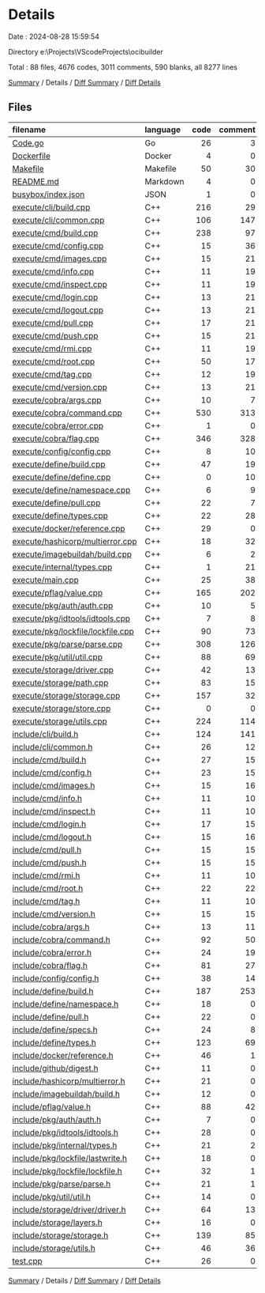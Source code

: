 # Details

Date : 2024-08-28 15:59:54

Directory e:\\Projects\\VScodeProjects\\ocibuilder

Total : 88 files,  4676 codes, 3011 comments, 590 blanks, all 8277 lines

[Summary](results.md) / Details / [Diff Summary](diff.md) / [Diff Details](diff-details.md)

## Files
| filename | language | code | comment | blank | total |
| :--- | :--- | ---: | ---: | ---: | ---: |
| [Code.go](/Code.go) | Go | 26 | 3 | 5 | 34 |
| [Dockerfile](/Dockerfile) | Docker | 4 | 0 | 4 | 8 |
| [Makefile](/Makefile) | Makefile | 50 | 30 | 23 | 103 |
| [README.md](/README.md) | Markdown | 4 | 0 | 4 | 8 |
| [busybox/index.json](/busybox/index.json) | JSON | 1 | 0 | 0 | 1 |
| [execute/cli/build.cpp](/execute/cli/build.cpp) | C++ | 216 | 29 | 18 | 263 |
| [execute/cli/common.cpp](/execute/cli/common.cpp) | C++ | 106 | 147 | 31 | 284 |
| [execute/cmd/build.cpp](/execute/cmd/build.cpp) | C++ | 238 | 97 | 19 | 354 |
| [execute/cmd/config.cpp](/execute/cmd/config.cpp) | C++ | 15 | 36 | 4 | 55 |
| [execute/cmd/images.cpp](/execute/cmd/images.cpp) | C++ | 15 | 21 | 4 | 40 |
| [execute/cmd/info.cpp](/execute/cmd/info.cpp) | C++ | 11 | 19 | 2 | 32 |
| [execute/cmd/inspect.cpp](/execute/cmd/inspect.cpp) | C++ | 11 | 19 | 2 | 32 |
| [execute/cmd/login.cpp](/execute/cmd/login.cpp) | C++ | 13 | 21 | 3 | 37 |
| [execute/cmd/logout.cpp](/execute/cmd/logout.cpp) | C++ | 13 | 21 | 3 | 37 |
| [execute/cmd/pull.cpp](/execute/cmd/pull.cpp) | C++ | 17 | 21 | 4 | 42 |
| [execute/cmd/push.cpp](/execute/cmd/push.cpp) | C++ | 15 | 21 | 3 | 39 |
| [execute/cmd/rmi.cpp](/execute/cmd/rmi.cpp) | C++ | 11 | 19 | 2 | 32 |
| [execute/cmd/root.cpp](/execute/cmd/root.cpp) | C++ | 50 | 17 | 10 | 77 |
| [execute/cmd/tag.cpp](/execute/cmd/tag.cpp) | C++ | 12 | 19 | 2 | 33 |
| [execute/cmd/version.cpp](/execute/cmd/version.cpp) | C++ | 13 | 21 | 3 | 37 |
| [execute/cobra/args.cpp](/execute/cobra/args.cpp) | C++ | 10 | 7 | 0 | 17 |
| [execute/cobra/command.cpp](/execute/cobra/command.cpp) | C++ | 530 | 313 | 24 | 867 |
| [execute/cobra/error.cpp](/execute/cobra/error.cpp) | C++ | 1 | 0 | 2 | 3 |
| [execute/cobra/flag.cpp](/execute/cobra/flag.cpp) | C++ | 346 | 328 | 13 | 687 |
| [execute/config/config.cpp](/execute/config/config.cpp) | C++ | 8 | 10 | 1 | 19 |
| [execute/define/build.cpp](/execute/define/build.cpp) | C++ | 47 | 19 | 3 | 69 |
| [execute/define/define.cpp](/execute/define/define.cpp) | C++ | 0 | 10 | 1 | 11 |
| [execute/define/namespace.cpp](/execute/define/namespace.cpp) | C++ | 6 | 9 | 0 | 15 |
| [execute/define/pull.cpp](/execute/define/pull.cpp) | C++ | 22 | 7 | 3 | 32 |
| [execute/define/types.cpp](/execute/define/types.cpp) | C++ | 22 | 28 | 2 | 52 |
| [execute/docker/reference.cpp](/execute/docker/reference.cpp) | C++ | 29 | 0 | 1 | 30 |
| [execute/hashicorp/multierror.cpp](/execute/hashicorp/multierror.cpp) | C++ | 18 | 32 | 3 | 53 |
| [execute/imagebuildah/build.cpp](/execute/imagebuildah/build.cpp) | C++ | 6 | 2 | 6 | 14 |
| [execute/internal/types.cpp](/execute/internal/types.cpp) | C++ | 1 | 21 | 4 | 26 |
| [execute/main.cpp](/execute/main.cpp) | C++ | 25 | 38 | 4 | 67 |
| [execute/pflag/value.cpp](/execute/pflag/value.cpp) | C++ | 165 | 202 | 4 | 371 |
| [execute/pkg/auth/auth.cpp](/execute/pkg/auth/auth.cpp) | C++ | 10 | 5 | 3 | 18 |
| [execute/pkg/idtools/idtools.cpp](/execute/pkg/idtools/idtools.cpp) | C++ | 7 | 8 | 3 | 18 |
| [execute/pkg/lockfile/lockfile.cpp](/execute/pkg/lockfile/lockfile.cpp) | C++ | 90 | 73 | 15 | 178 |
| [execute/pkg/parse/parse.cpp](/execute/pkg/parse/parse.cpp) | C++ | 308 | 126 | 57 | 491 |
| [execute/pkg/util/util.cpp](/execute/pkg/util/util.cpp) | C++ | 88 | 69 | 9 | 166 |
| [execute/storage/driver.cpp](/execute/storage/driver.cpp) | C++ | 42 | 13 | 8 | 63 |
| [execute/storage/path.cpp](/execute/storage/path.cpp) | C++ | 83 | 15 | 13 | 111 |
| [execute/storage/storage.cpp](/execute/storage/storage.cpp) | C++ | 157 | 32 | 27 | 216 |
| [execute/storage/store.cpp](/execute/storage/store.cpp) | C++ | 0 | 0 | 3 | 3 |
| [execute/storage/utils.cpp](/execute/storage/utils.cpp) | C++ | 224 | 114 | 26 | 364 |
| [include/cli/build.h](/include/cli/build.h) | C++ | 124 | 141 | 9 | 274 |
| [include/cli/common.h](/include/cli/common.h) | C++ | 26 | 12 | 0 | 38 |
| [include/cmd/build.h](/include/cmd/build.h) | C++ | 27 | 15 | 2 | 44 |
| [include/cmd/config.h](/include/cmd/config.h) | C++ | 23 | 15 | 1 | 39 |
| [include/cmd/images.h](/include/cmd/images.h) | C++ | 15 | 16 | 1 | 32 |
| [include/cmd/info.h](/include/cmd/info.h) | C++ | 11 | 10 | 1 | 22 |
| [include/cmd/inspect.h](/include/cmd/inspect.h) | C++ | 11 | 10 | 1 | 22 |
| [include/cmd/login.h](/include/cmd/login.h) | C++ | 17 | 15 | 1 | 33 |
| [include/cmd/logout.h](/include/cmd/logout.h) | C++ | 15 | 16 | 3 | 34 |
| [include/cmd/pull.h](/include/cmd/pull.h) | C++ | 15 | 15 | 1 | 31 |
| [include/cmd/push.h](/include/cmd/push.h) | C++ | 15 | 15 | 1 | 31 |
| [include/cmd/rmi.h](/include/cmd/rmi.h) | C++ | 11 | 10 | 1 | 22 |
| [include/cmd/root.h](/include/cmd/root.h) | C++ | 22 | 22 | 4 | 48 |
| [include/cmd/tag.h](/include/cmd/tag.h) | C++ | 11 | 10 | 1 | 22 |
| [include/cmd/version.h](/include/cmd/version.h) | C++ | 15 | 15 | 1 | 31 |
| [include/cobra/args.h](/include/cobra/args.h) | C++ | 13 | 11 | 2 | 26 |
| [include/cobra/command.h](/include/cobra/command.h) | C++ | 92 | 50 | 8 | 150 |
| [include/cobra/error.h](/include/cobra/error.h) | C++ | 24 | 19 | 5 | 48 |
| [include/cobra/flag.h](/include/cobra/flag.h) | C++ | 81 | 27 | 5 | 113 |
| [include/config/config.h](/include/config/config.h) | C++ | 38 | 14 | 16 | 68 |
| [include/define/build.h](/include/define/build.h) | C++ | 187 | 253 | 13 | 453 |
| [include/define/namespace.h](/include/define/namespace.h) | C++ | 18 | 0 | 2 | 20 |
| [include/define/pull.h](/include/define/pull.h) | C++ | 22 | 0 | 4 | 26 |
| [include/define/specs.h](/include/define/specs.h) | C++ | 24 | 8 | 4 | 36 |
| [include/define/types.h](/include/define/types.h) | C++ | 123 | 69 | 12 | 204 |
| [include/docker/reference.h](/include/docker/reference.h) | C++ | 46 | 1 | 3 | 50 |
| [include/github/digest.h](/include/github/digest.h) | C++ | 11 | 0 | 4 | 15 |
| [include/hashicorp/multierror.h](/include/hashicorp/multierror.h) | C++ | 21 | 0 | 3 | 24 |
| [include/imagebuildah/build.h](/include/imagebuildah/build.h) | C++ | 12 | 0 | 3 | 15 |
| [include/pflag/value.h](/include/pflag/value.h) | C++ | 88 | 42 | 2 | 132 |
| [include/pkg/auth/auth.h](/include/pkg/auth/auth.h) | C++ | 7 | 0 | 2 | 9 |
| [include/pkg/idtools/idtools.h](/include/pkg/idtools/idtools.h) | C++ | 28 | 0 | 5 | 33 |
| [include/pkg/internal/types.h](/include/pkg/internal/types.h) | C++ | 21 | 2 | 3 | 26 |
| [include/pkg/lockfile/lastwrite.h](/include/pkg/lockfile/lastwrite.h) | C++ | 18 | 0 | 3 | 21 |
| [include/pkg/lockfile/lockfile.h](/include/pkg/lockfile/lockfile.h) | C++ | 32 | 1 | 0 | 33 |
| [include/pkg/parse/parse.h](/include/pkg/parse/parse.h) | C++ | 21 | 1 | 2 | 24 |
| [include/pkg/util/util.h](/include/pkg/util/util.h) | C++ | 14 | 0 | 1 | 15 |
| [include/storage/driver/driver.h](/include/storage/driver/driver.h) | C++ | 64 | 13 | 8 | 85 |
| [include/storage/layers.h](/include/storage/layers.h) | C++ | 16 | 0 | 3 | 19 |
| [include/storage/storage.h](/include/storage/storage.h) | C++ | 139 | 85 | 60 | 284 |
| [include/storage/utils.h](/include/storage/utils.h) | C++ | 46 | 36 | 2 | 84 |
| [test.cpp](/test.cpp) | C++ | 26 | 0 | 6 | 32 |

[Summary](results.md) / Details / [Diff Summary](diff.md) / [Diff Details](diff-details.md)